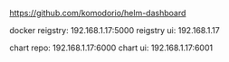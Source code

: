 


https://github.com/komodorio/helm-dashboard

docker reigstry: 192.168.1.17:5000
reigstry ui: 192.168.1.17


chart repo:  192.168.1.17:6000
chart ui: 192.168.1.17:6001
